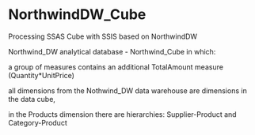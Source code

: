 # NorthwindDW_Cube
Processing SSAS Cube with SSIS based on NorthwindDW

Northwind_DW analytical database - Northwind_Cube in which:

a group of measures contains an additional TotalAmount measure
(Quantity*UnitPrice)

all dimensions from the Nothwind_DW data warehouse are dimensions in the data cube,

in the Products dimension there are hierarchies: Supplier-Product and Category-Product
